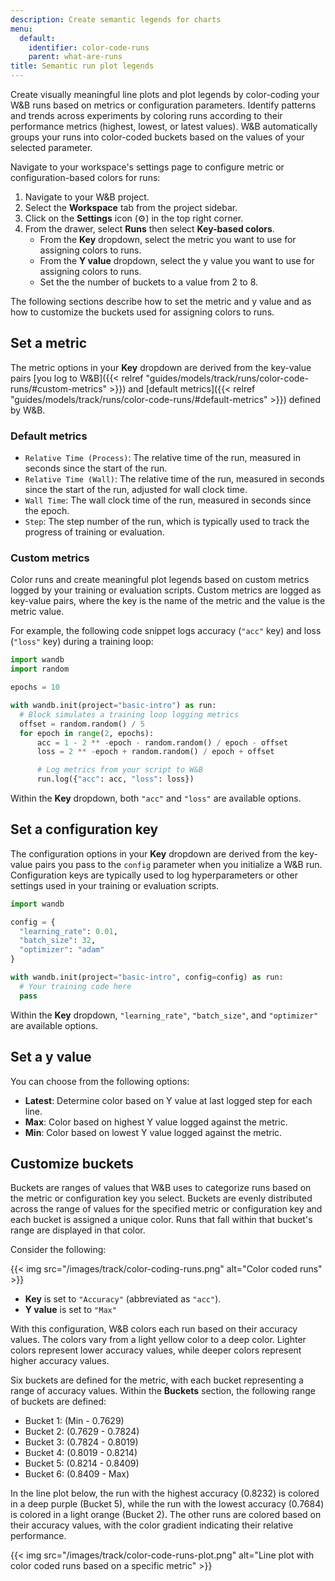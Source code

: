 ```yaml
---
description: Create semantic legends for charts
menu:
  default:
    identifier: color-code-runs
    parent: what-are-runs
title: Semantic run plot legends
---
```


Create visually meaningful line plots and plot legends by color-coding your W&B runs based on metrics or configuration parameters. Identify patterns and trends across experiments by coloring runs according to their performance metrics (highest, lowest, or latest values). W&B automatically groups your runs into color-coded buckets based on the values of your selected parameter.

Navigate to your workspace's settings page to configure metric or configuration-based colors for runs:

1. Navigate to your W&B project.
2. Select the **Workspace** tab from the project sidebar.
3. Click on the **Settings** icon (⚙️) in the top right corner.
4. From the drawer, select **Runs** then select **Key-based colors**.
    - From the **Key** dropdown, select the metric you want to use for assigning colors to runs.
    - From the **Y value** dropdown, select the y value you want to use for assigning colors to runs.
    - Set the the number of buckets to a value from 2 to 8.

The following sections describe how to set the metric and y value and as how to customize the buckets used for assigning colors to runs.

## Set a metric

The metric options in your **Key** dropdown are derived from the key-value pairs [you log to W&B]({{< relref "guides/models/track/runs/color-code-runs/#custom-metrics" >}}) and [default metrics]({{< relref "guides/models/track/runs/color-code-runs/#default-metrics" >}}) defined by W&B.

### Default metrics

* `Relative Time (Process)`: The relative time of the run, measured in seconds since the start of the run.
* `Relative Time (Wall)`: The relative time of the run, measured in seconds since the start of the run, adjusted for wall clock time.
* `Wall Time`: The wall clock time of the run, measured in seconds since the epoch.
* `Step`: The step number of the run, which is typically used to track the progress of training or evaluation.

### Custom metrics

Color runs and create meaningful plot legends based on custom metrics logged by your training or evaluation scripts. Custom metrics are logged as key-value pairs, where the key is the name of the metric and the value is the metric value.

For example, the following code snippet logs accuracy (`"acc"` key) and loss (`"loss"` key) during a training loop:

```python
import wandb
import random

epochs = 10

with wandb.init(project="basic-intro") as run:
  # Block simulates a training loop logging metrics
  offset = random.random() / 5
  for epoch in range(2, epochs):
      acc = 1 - 2 ** -epoch - random.random() / epoch - offset
      loss = 2 ** -epoch + random.random() / epoch + offset

      # Log metrics from your script to W&B
      run.log({"acc": acc, "loss": loss})
```

Within the **Key** dropdown, both `"acc"` and `"loss"` are available options.

## Set a configuration key

The configuration options in your **Key** dropdown are derived from the key-value pairs you pass to the `config` parameter when you initialize a W&B run. Configuration keys are typically used to log hyperparameters or other settings used in your training or evaluation scripts.

```python
import wandb

config = {
  "learning_rate": 0.01,
  "batch_size": 32,
  "optimizer": "adam"
}

with wandb.init(project="basic-intro", config=config) as run:
  # Your training code here
  pass
```

Within the **Key** dropdown, `"learning_rate"`, `"batch_size"`, and `"optimizer"` are available options.

## Set a y value

You can choose from the following options:

- **Latest**: Determine color based on Y value at last logged step for each line.
- **Max**: Color based on highest Y value logged against the metric.
- **Min**: Color based on lowest Y value logged against the metric.

## Customize buckets

Buckets are ranges of values that W&B uses to categorize runs based on the metric or configuration key you select. Buckets are evenly distributed across the range of values for the specified metric or configuration key and each bucket is assigned a unique color. Runs that fall within that bucket's range are displayed in that color. 

Consider the following:

{{< img src="/images/track/color-coding-runs.png" alt="Color coded runs" >}}

- **Key** is set to `"Accuracy"` (abbreviated as `"acc"`).
- **Y value** is set to `"Max"`

With this configuration, W&B colors each run based on their accuracy values. The colors vary from a light yellow color to a deep color. Lighter colors represent lower accuracy values, while deeper colors represent higher accuracy values.

Six buckets are defined for the metric, with each bucket representing a range of accuracy values. Within the **Buckets** section, the following range of buckets are defined:

- Bucket 1: (Min - 0.7629)
- Bucket 2: (0.7629 - 0.7824)
- Bucket 3: (0.7824 - 0.8019)
- Bucket 4: (0.8019 - 0.8214)
- Bucket 5: (0.8214 - 0.8409)
- Bucket 6: (0.8409 - Max)

In the line plot below, the run with the highest accuracy (0.8232) is colored in a deep purple (Bucket 5), while the run with the lowest accuracy (0.7684) is colored in a light orange (Bucket 2). The other runs are colored based on their accuracy values, with the color gradient indicating their relative performance. 

{{< img src="/images/track/color-code-runs-plot.png" alt="Line plot with color coded runs based on a specific metric" >}}